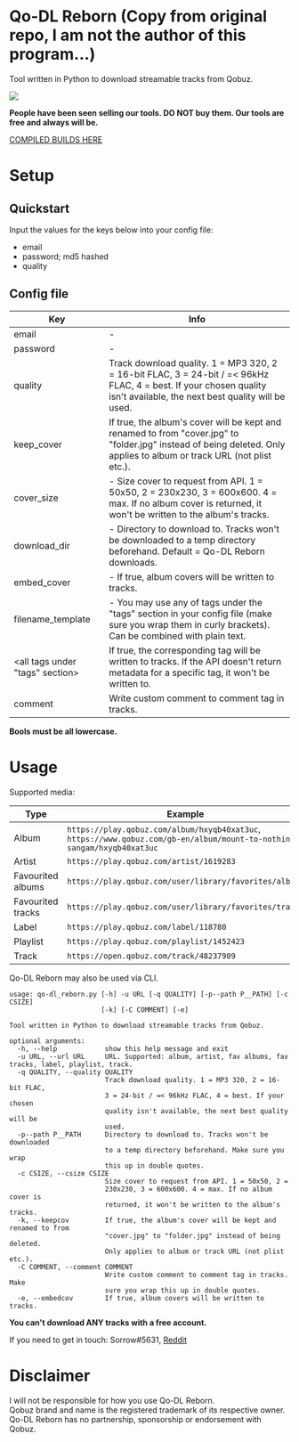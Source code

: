 # Qo-DL Reborn (Copy from original repo, I am not the author of this program...)
Tool written in Python to download streamable tracks from Qobuz.

![](https://orion.feralhosting.com/sorrow/qo_rb.jpg)


**People have been seen selling our tools. DO NOT buy them. Our tools are free and always will be.**

[COMPILED BUILDS HERE](https://github.com/Sorrow446/Qo-DL-Reborn/releases)

# Setup
## Quickstart ##
Input the values for the keys below into your config file:
- email
- password; md5 hashed
- quality

## Config file ##
Key  | Info
------------- | -------------
email  | -
password  | -
quality  | Track download quality. 1 = MP3 320, 2 = 16-bit FLAC, 3 = 24-bit / =< 96kHz FLAC, 4 = best. If your chosen quality isn't available, the next best quality will be used.
keep_cover  | If true, the album's cover will be kept and renamed to from "cover.jpg" to "folder.jpg" instead of being deleted. Only applies to album or track URL (not plist etc.).
cover_size  | - Size cover to request from API. 1 = 50x50, 2 = 230x230, 3 = 600x600. 4 = max. If no album cover is returned, it won't be written to the album's tracks.
download_dir  | - Directory to download to. Tracks won't be downloaded to a temp directory beforehand. Default = Qo-DL Reborn downloads.
embed_cover  | - If true, album covers will be written to tracks.
filename_template | - You may use any of tags under the "tags" section in your config file (make sure you wrap them in curly brackets). Can be combined with plain text.
<all tags under "tags" section> | If true, the corresponding tag will be written to tracks. If the API doesn't return metadata for a specific tag, it won't be written to.
comment | Write custom comment to comment tag in tracks.

**Bools must be all lowercase.**

# Usage
Supported media:    

Type  | Example
------------- | -------------
Album  | `https://play.qobuz.com/album/hxyqb40xat3uc`, `https://www.qobuz.com/gb-en/album/mount-to-nothing-sangam/hxyqb40xat3uc`
Artist  | `https://play.qobuz.com/artist/1619283`
Favourited albums  | `https://play.qobuz.com/user/library/favorites/albums`
Favourited tracks  | `https://play.qobuz.com/user/library/favorites/tracks`
Label | `https://play.qobuz.com/label/118780`
Playlist  | `https://play.qobuz.com/playlist/1452423`
Track | `https://open.qobuz.com/track/48237909`

Qo-DL Reborn may also be used via CLI.    

```
usage: qo-dl_reborn.py [-h] -u URL [-q QUALITY] [-p--path P__PATH] [-c CSIZE]
                       [-k] [-C COMMENT] [-e]

Tool written in Python to download streamable tracks from Qobuz.

optional arguments:
  -h, --help            show this help message and exit
  -u URL, --url URL     URL. Supported: album, artist, fav albums, fav tracks, label, playlist, track.
  -q QUALITY, --quality QUALITY
                        Track download quality. 1 = MP3 320, 2 = 16-bit FLAC,
                        3 = 24-bit / =< 96kHz FLAC, 4 = best. If your chosen
                        quality isn't available, the next best quality will be
                        used.
  -p--path P__PATH      Directory to download to. Tracks won't be downloaded
                        to a temp directory beforehand. Make sure you wrap
                        this up in double quotes.
  -c CSIZE, --csize CSIZE
                        Size cover to request from API. 1 = 50x50, 2 =
                        230x230, 3 = 600x600. 4 = max. If no album cover is
                        returned, it won't be written to the album's tracks.
  -k, --keepcov         If true, the album's cover will be kept and renamed to from 
                        "cover.jpg" to "folder.jpg" instead of being deleted. 
                        Only applies to album or track URL (not plist etc.).
  -C COMMENT, --comment COMMENT
                        Write custom comment to comment tag in tracks. Make
                        sure you wrap this up in double quotes.
  -e, --embedcov        If true, album covers will be written to tracks.
  ```


**You can't download ANY tracks with a free account.**

If you need to get in touch: Sorrow#5631, [Reddit](https://www.reddit.com/user/Sorrow446)

# Disclaimer
I will not be responsible for how you use Qo-DL Reborn.    
Qobuz brand and name is the registered trademark of its respective owner.    
Qo-DL Reborn has no partnership, sponsorship or endorsement with Qobuz.    

